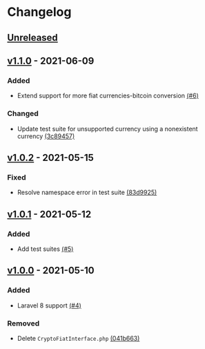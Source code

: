 # Changelog

## [Unreleased](https://github.com/AndikanGabriel/coindesk/compare/v1.1.0...1.x)

## [v1.1.0](https://github.com/AndikanGabriel/coindesk/compare/v1.0.2...v1.1.0) - 2021-06-09
### Added
- Extend support for more fiat currencies-bitcoin conversion [(#6)](https://github.com/AndikanGabriel/coindesk/pull/6)

### Changed
- Update test suite for unsupported currency using a nonexistent currency [(3c89457)](https://github.com/AndikanGabriel/coindesk/commit/3c89457c2de89f64e7d711f91746f1ec551d9a8e)

## [v1.0.2](https://github.com/AndikanGabriel/coindesk/compare/v1.0.1...v1.0.2) - 2021-05-15
### Fixed
- Resolve namespace error in test suite [(83d9925)](https://github.com/AndikanGabriel/coindesk/commit/83d99255d98f77c1d4feb9d1eb153e9f147cb3d6)

## [v1.0.1](https://github.com/AndikanGabriel/coindesk/compare/v1.0.0...v1.0.1) - 2021-05-12
### Added
- Add test suites [(#5)](https://github.com/AndikanGabriel/coindesk/pull/5)

## [v1.0.0](https://github.com/AndikanGabriel/coindesk/compare/v0.1.0...v1.0.0) - 2021-05-10
### Added
- Laravel 8 support [(#4)](https://github.com/AndikanGabriel/coindesk/pull/4)

### Removed
- Delete `CryptoFiatInterface.php` [(041b663)](https://github.com/AndikanGabriel/coindesk/commit/05ad8bad60445c1439b9fe1f79b468ab40baf6b5)
